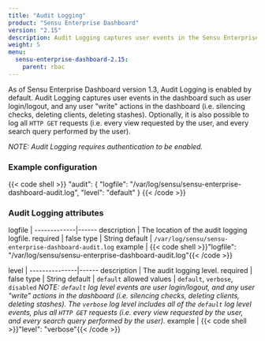 ```yaml
---
title: "Audit Logging"
product: "Sensu Enterprise Dashboard"
version: "2.15"
description: Audit Logging captures user events in the Sensu Enterprise dashboard."
weight: 5
menu:
  sensu-enterprise-dashboard-2.15:
    parent: rbac
---
```


As of Sensu Enterprise Dashboard version 1.3, Audit Logging is enabled by
default. Audit Logging captures user events in the dashboard such as user
login/logout, and any user "write" actions in the dashboard (i.e. silencing
checks, deleting clients, deleting stashes). Optionally, it is also possible to
log all `HTTP GET` requests (i.e. every view requested by the user, and every
search query performed by the user).

_NOTE: Audit Logging requires authentication to be enabled._

### Example configuration

{{< code shell >}}
"audit": {
  "logfile": "/var/log/sensu/sensu-enterprise-dashboard-audit.log",
  "level": "default"
}
{{< /code >}}

### Audit Logging attributes

logfile      | 
-------------|------
description  | The location of the audit logging logfile.
required     | false
type         | String
default      | `/var/log/sensu/sensu-enterprise-dashboard-audit.log`
example      | {{< code shell >}}"logfile": "/var/log/sensu/sensu-enterprise-dashboard-audit.log"{{< /code >}}

level          | 
---------------|------
description    | The audit logging level.
required       | false
type           | String
default        | `default`
allowed values | `default`, `verbose`, `disabled` _NOTE: `default` log level events are user login/logout, and any user "write" actions in the dashboard (i.e. silencing checks, deleting clients, deleting stashes). The `verbose` log level includes all of the `default` log level events, plus all `HTTP GET` requests (i.e. every view requested by the user, and every search query performed by the user)._
example        | {{< code shell >}}"level": "verbose"{{< /code >}}
